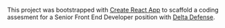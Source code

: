 This project was bootstrapped with [Create React App](https://github.com/facebook/create-react-app) to scaffold a coding assesment for a Senior Front End Developer position with [Delta Defense](https://www.deltadefense.com/).
